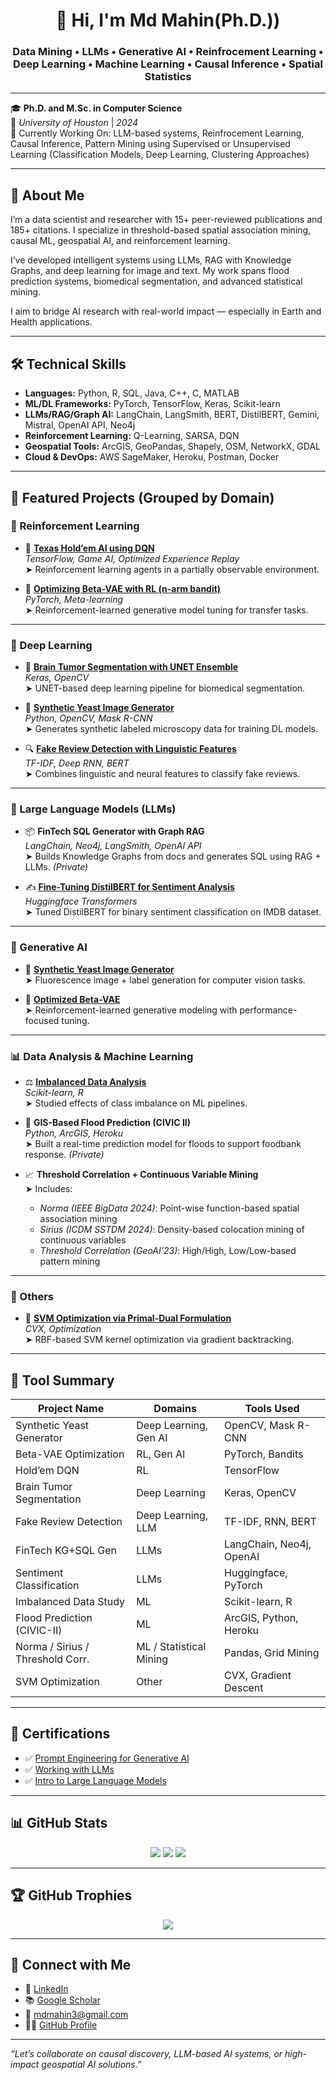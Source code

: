 <h1 align="center">👋 Hi, I'm Md Mahin(Ph.D.))</h1>
<h3 align="center">Data Mining • LLMs • Generative AI • Reinfrocement Learning • Deep Learning • Machine Learning • Causal Inference • Spatial Statistics</h3>

---

🎓 **Ph.D. and M.Sc. in Computer Science**  
📍 *University of Houston* | *2024*  
🧪 Currently Working On: LLM-based systems, Reinfrocement Learning, Causal Inference,  Pattern Mining using Supervised or Unsupervised Learning (Classification Models, Deep Learning, Clustering Approaches)

---

## 🧭 About Me

I’m a data scientist and researcher with 15+ peer-reviewed publications and 185+ citations. I specialize in threshold-based spatial association mining, causal ML, geospatial AI, and reinforcement learning.

I’ve developed intelligent systems using LLMs, RAG with Knowledge Graphs, and deep learning for image and text. My work spans flood prediction systems, biomedical segmentation, and advanced statistical mining. 

I aim to bridge AI research with real-world impact — especially in Earth and Health applications.

---

## 🛠️ Technical Skills

- **Languages:** Python, R, SQL, Java, C++, C, MATLAB  
- **ML/DL Frameworks:** PyTorch, TensorFlow, Keras, Scikit-learn  
- **LLMs/RAG/Graph AI:** LangChain, LangSmith, BERT, DistilBERT, Gemini, Mistral, OpenAI API, Neo4j  
- **Reinforcement Learning:** Q-Learning, SARSA, DQN  
- **Geospatial Tools:** ArcGIS, GeoPandas, Shapely, OSM, NetworkX, GDAL  
- **Cloud & DevOps:** AWS SageMaker, Heroku, Postman, Docker  

---

## 🚀 Featured Projects (Grouped by Domain)

### 🧠 Reinforcement Learning

- 🔁 [**Texas Hold’em AI using DQN**](https://github.com/mmahin/Optimizing-Experience-Replay-for-Partially-Observable-Environment-Texas-Hold-em-Poker-and-DQN)  
  *TensorFlow, Game AI, Optimized Experience Replay*  
  ➤ Reinforcement learning agents in a partially observable environment.

- 🎯 [**Optimizing Beta-VAE with RL (n-arm bandit)**](https://github.com/mmahin/Optimized_Beta_VAE)  
  *PyTorch, Meta-learning*  
  ➤ Reinforcement-learned generative model tuning for transfer tasks.

---

### 🧬 Deep Learning

- 🧠 [**Brain Tumor Segmentation with UNET Ensemble**](https://github.com/mmahin/A-Deep-Learning-Based-Cascading-Ensemble-for-Brain-Tumor-Segmentation.git)  
  *Keras, OpenCV*  
  ➤ UNET-based deep learning pipeline for biomedical segmentation.

- 🔬 [**Synthetic Yeast Image Generator**](https://github.com/mmahin/synthetic-yeast-cell-image-generator)  
  *Python, OpenCV, Mask R-CNN*  
  ➤ Generates synthetic labeled microscopy data for training DL models.

- 🔍 [**Fake Review Detection with Linguistic Features**](https://github.com/mmahin/Detecting-Linguesting-Clues-From-Fake-Reviews-and-Classifying-Fake-Reviews)  
  *TF-IDF, Deep RNN, BERT*  
  ➤ Combines linguistic and neural features to classify fake reviews.

---

### 💬 Large Language Models (LLMs)

- 📦 **FinTech SQL Generator with Graph RAG**  
  *LangChain, Neo4j, LangSmith, OpenAI API*  
  ➤ Builds Knowledge Graphs from docs and generates SQL using RAG + LLMs. *(Private)*

- ✍️ **[Fine-Tuning DistilBERT for Sentiment Analysis](https://github.com/mmahin/Detecting-Linguesting-Clues-From-Fake-Reviews-and-Classifying-Fake-Reviews)**  
  *Huggingface Transformers*  
  ➤ Tuned DistilBERT for binary sentiment classification on IMDB dataset.

---

### 🧪 Generative AI

- 🧬 [**Synthetic Yeast Image Generator**](https://github.com/mmahin/synthetic-yeast-cell-image-generator)  
  ➤ Fluorescence image + label generation for computer vision tasks.

- 🎯 [**Optimized Beta-VAE**](https://github.com/mmahin/Optimized_Beta_VAE)  
  ➤ Reinforcement-learned generative modeling with performance-focused tuning.

---

### 📊 Data Analysis & Machine Learning

- ⚖️ [**Imbalanced Data Analysis**](https://github.com/GreenResearchers/Local-Accuracy-of-Classifiers-1.git)  
  *Scikit-learn, R*  
  ➤ Studied effects of class imbalance on ML pipelines.

- 🌊 **GIS-Based Flood Prediction (CIVIC II)**  
  *Python, ArcGIS, Heroku*  
  ➤ Built a real-time prediction model for floods to support foodbank response. *(Private)*

- 📈 **Threshold Correlation + Continuous Variable Mining**  
  ➤ Includes:  
  - *Norma (IEEE BigData 2024)*: Point-wise function-based spatial association mining  
  - *Sirius (ICDM SSTDM 2024)*: Density-based colocation mining of continuous variables  
  - *Threshold Correlation (GeoAI’23)*: High/High, Low/Low-based pattern mining

---

### 🧰 Others

- 🧮 [**SVM Optimization via Primal-Dual Formulation**](https://github.com/mmahin/Advanced-Numerical-Analysis.git)  
  *CVX, Optimization*  
  ➤ RBF-based SVM kernel optimization via gradient backtracking.

---

## 🧾 Tool Summary

| Project Name | Domains | Tools Used |
|--------------|---------|-------------|
| Synthetic Yeast Generator | Deep Learning, Gen AI | OpenCV, Mask R-CNN |
| Beta-VAE Optimization | RL, Gen AI | PyTorch, Bandits |
| Hold’em DQN | RL | TensorFlow |
| Brain Tumor Segmentation | Deep Learning | Keras, OpenCV |
| Fake Review Detection | Deep Learning, LLM | TF-IDF, RNN, BERT |
| FinTech KG+SQL Gen | LLMs | LangChain, Neo4j, OpenAI |
| Sentiment Classification | LLMs | Huggingface, PyTorch |
| Imbalanced Data Study | ML | Scikit-learn, R |
| Flood Prediction (CIVIC-II) | ML | ArcGIS, Python, Heroku |
| Norma / Sirius / Threshold Corr. | ML / Statistical Mining | Pandas, Grid Mining |
| SVM Optimization | Other | CVX, Gradient Descent |

---

## 🏅 Certifications

- ✅ [Prompt Engineering for Generative AI](https://www.linkedin.com/learning/certificates/577d57d5156775ef04f6c8536cc922a047a378315f05a6d63a4cca248508052d)  
- ✅ [Working with LLMs](https://www.linkedin.com/learning/certificates/252c44fca25558b9e92db9e81fa26a7dca1fadbc3f6376f938f25b1a3415ad2e)  
- ✅ [Intro to Large Language Models](https://www.linkedin.com/learning/certificates/78a0fb5da953f3b337d7b4d391731d553c2ec7804e9d4d5259326b827e9e7491)

---

## 📊 GitHub Stats

<p align="center">
  <img src="https://github-readme-stats.vercel.app/api?username=mmahin&show_icons=true&theme=tokyonight" />
  <img src="https://github-readme-streak-stats.herokuapp.com/?user=mmahin&theme=tokyonight" />
  <img src="https://github-readme-stats.vercel.app/api/top-langs/?username=mmahin&layout=compact&theme=tokyonight" />
</p>

---

## 🏆 GitHub Trophies

<p align="center">
  <img src="https://github-profile-trophy.vercel.app/?username=mmahin&theme=onedark&no-bg=true&margin-w=10" />
</p>

---

## 🤝 Connect with Me

- 💼 [LinkedIn](https://www.linkedin.com/in/mmahin)  
- 📚 [Google Scholar](https://scholar.google.com/citations?user=-toQQxYAAAAJ&hl=en)  
- 📧 [mdmahin3@gmail.com](mailto:mdmahin3@gmail.com)  
- 🧑‍💻 [GitHub Profile](https://github.com/mmahin)

---

_“Let’s collaborate on causal discovery, LLM-based AI systems, or high-impact geospatial AI solutions.”_
